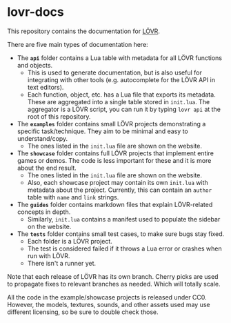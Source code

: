 lovr-docs
===

This repository contains the documentation for [LÖVR](https://github.com/bjornbytes/lovr).

There are five main types of documentation here:

- The **`api`** folder contains a Lua table with metadata for all LÖVR functions and objects.
  - This is used to generate documentation, but is also useful for integrating with other tools
  (e.g. autocomplete for the LÖVR API in text editors).
  - Each function, object, etc. has a Lua file that exports its metadata.  These are aggregated
  into a single table stored in `init.lua`.  The aggregator is a LÖVR script, you can run it by
  typing `lovr api` at the root of this repository.
- The **`examples`** folder contains small LÖVR projects demonstrating a specific task/technique.
  They aim to be minimal and easy to understand/copy.
  - The ones listed in the `init.lua` file are shown on the website.
- The **`showcase`** folder contains full LÖVR projects that implement entire games or demos.  The
  code is less important for these and it is more about the end result.
  - The ones listed in the `init.lua` file are shown on the website.
  - Also, each showcase project may contain its own `init.lua` with metadata about the project.
  Currently, this can contain an `author` table with `name` and `link` strings.
- The **`guides`** folder contains markdown files that explain LÖVR-related concepts in depth.
  - Similarly, `init.lua` contains a manifest used to populate the sidebar on the website.
- The **`tests`** folder contains small test cases, to make sure bugs stay fixed.
  - Each folder is a LÖVR project.
  - The test is considered failed if it throws a Lua error or crashes when run with LÖVR.
  - There isn't a runner yet.

Note that each release of LÖVR has its own branch.  Cherry picks are used to propagate fixes to
relevant branches as needed.  Which will totally scale.

All the code in the example/showcase projects is released under CC0.  However, the models, textures,
sounds, and other assets used may use different licensing, so be sure to double check those.
